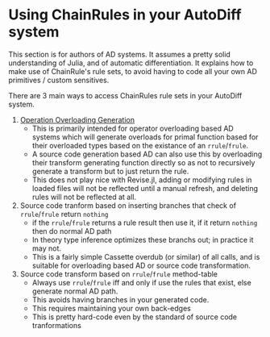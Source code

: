 # Using ChainRules in your AutoDiff system

This section is for authors of AD systems.
It assumes a pretty solid understanding of Julia, and of automatic differentiation.
It explains how to make use of ChainRule's rule sets,
to avoid having to code all your own AD primitives / custom sensitives.

There are 3 main ways to access ChainRules rule sets in your AutoDiff system.

1. [Operation Overloading Generation](operator_overloading.html)
    - This is primarily intended for operator overloading based AD systems which will generate overloads for primal function based for their overloaded types based on the existance of an `rrule`/`frule`.
    - A source code generation based AD can also use this by overloading their transform generating function directly so as not to recursively generate a transform but to just return the rule.
    - This does not play nice with Revise.jl, adding or modifying rules in loaded files will not be reflected until a manual refresh, and deleting rules will not be reflected at all.
2. Source code tranform based on inserting branches that check of `rrule`/`frule` return `nothing`
    - if the `rrule`/`frule` returns a rule result then use it, if it return `nothing` then do normal AD path 
    - In theory type inference optimizes these branchs out; in practice it may not.
    - This is a fairly simple Cassette overdub (or similar) of all calls, and is suitable for overloading based AD or source code transformation.
3. Source code transform based on `rrule`/`frule` method-table
    - Always use `rrule`/`frule` iff and only if use the rules that exist, else generate normal AD path.
    - This avoids having branches in your generated code.
    - This requires maintaining your own back-edges
    - This is pretty hard-code even by the standard of source code tranformations
